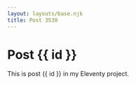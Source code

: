 ```yaml
---
layout: layouts/base.njk
title: Post 3530
---
```


# Post {{ id }}

This is post {{ id }} in my Eleventy project.

